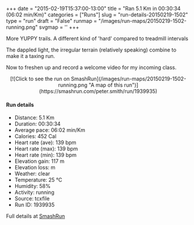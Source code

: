 +++
date = "2015-02-19T15:37:00-13:00"
title = "Ran 5.1 Km in 00:30:34 (06:02 min/Km)"
categories = ["Runs"]
slug = "run-details-20150219-1502"
type = "run"
draft = "False"
runmap = "/images/run-maps/20150219-1502-running.png"
svgmap = '<polyline points="16 0, 18 15, 31 23, 31 35, 41 50, 50 57, 52 59, 60 61, 66 71, 60 85, 60 86, 51 81, 55 88, 42 98, 31 93, 22 84, 21 79, 26 69, 37 63, 38 62, 47 59, 50 59, 61 59, 83 62, 84 73, 64 92, 42 100, 34 96, 20 81, 26 69, 47 57, 43 51, 46 43, 44 29, 38 20, 38 17, 20 17">'
+++

More YUPPY trails. A different kind of 'hard' compared to treadmill intervals 

The dappled light, the irregular terrain (relatively speaking) combine to make it a taxing run. 

Now to freshen up and record a welcome video for my incoming class. 



<!--more-->

<center>
[![Click to see the run on SmashRun](/images/run-maps/20150219-1502-running.png "A map of this run")](https://smashrun.com/peter.smith/run/1939935)
</center>

#### Run details

* Distance: 5.1 Km
* Duration: 00:30:34
* Average pace: 06:02 min/Km
* Calories: 452 Cal
* Heart rate (ave): 139 bpm
* Heart rate (max): 139 bpm
* Heart rate (min): 139 bpm
* Elevation gain: 117 m
* Elevation loss:  m
* Weather: clear
* Temperature: 25 &deg;C
* Humidity: 58%
* Activity: running
* Source: tcxfile
* Run ID: 1939935

Full details at [SmashRun](https://smashrun.com/peter.smith/run/1939935)